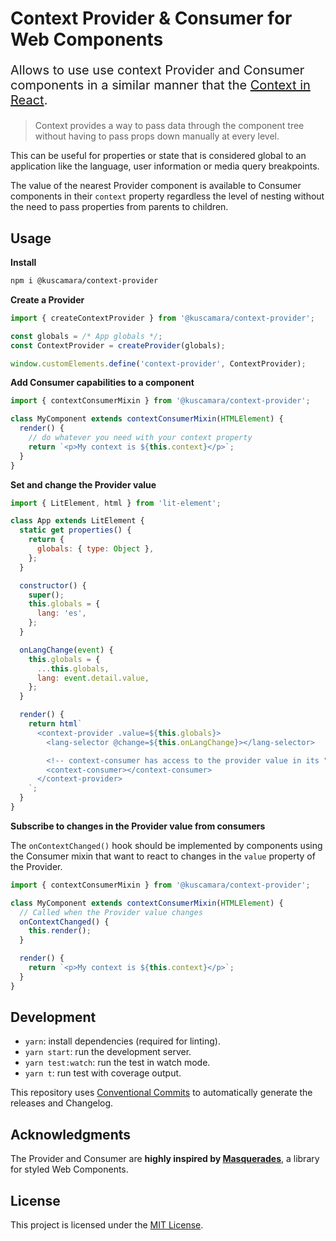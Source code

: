 # Context Provider & Consumer for Web Components

<p style="font-size: 20px;">Allows to use use context Provider and Consumer components in a similar manner that the <a href="https://reactjs.org/docs/context.html">Context in React</a>.</p>

> Context provides a way to pass data through the component tree without having to pass props down manually at every level.

This can be useful for properties or state that is considered global to an application like the language, user information or media query breakpoints.

The value of the nearest Provider component is available to Consumer components in their `context` property regardless the level of nesting without the need to pass properties from parents to children.

## Usage

**Install**

```bash
npm i @kuscamara/context-provider
```

**Create a Provider**

```js
import { createContextProvider } from '@kuscamara/context-provider';

const globals = /* App globals */;
const ContextProvider = createProvider(globals);

window.customElements.define('context-provider', ContextProvider);
```

**Add Consumer capabilities to a component**

```js
import { contextConsumerMixin } from '@kuscamara/context-provider';

class MyComponent extends contextConsumerMixin(HTMLElement) {
  render() {
    // do whatever you need with your context property
    return `<p>My context is ${this.context}</p>`;
  }
}
```

**Set and change the Provider value**

```js
import { LitElement, html } from 'lit-element';

class App extends LitElement {
  static get properties() {
    return {
      globals: { type: Object },
    };
  }

  constructor() {
    super();
    this.globals = {
      lang: 'es',
    };
  }

  onLangChange(event) {
    this.globals = {
      ...this.globals,
      lang: event.detail.value,
    };
  }

  render() {
    return html`
      <context-provider .value=${this.globals}>
        <lang-selector @change=${this.onLangChange}></lang-selector>

        <!-- context-consumer has access to the provider value in its "context" property -->
        <context-consumer></context-consumer>
      </context-provider>
    `;
  }
}
```

**Subscribe to changes in the Provider value from consumers**

The `onContextChanged()` hook should be implemented by components using the Consumer mixin that want to react to changes in the `value` property of the Provider.

```js
import { contextConsumerMixin } from '@kuscamara/context-provider';

class MyComponent extends contextConsumerMixin(HTMLElement) {
  // Called when the Provider value changes
  onContextChanged() {
    this.render();
  }

  render() {
    return `<p>My context is ${this.context}</p>`;
  }
}
```

## Development

- `yarn`: install dependencies (required for linting).
- `yarn start`: run the development server.
- `yarn test:watch`: run the test in watch mode.
- `yarn t`: run test with coverage output.

This repository uses [Conventional Commits](https://www.conventionalcommits.org/en/v1.0.0/) to automatically generate the releases and Changelog.

## Acknowledgments

The Provider and Consumer are **highly inspired by [Masquerades](https://github.com/alfredosalzillo/masquerades)**, a library for styled Web Components.

## License

This project is licensed under the [MIT License](LICENSE).
